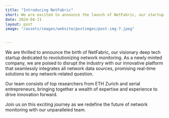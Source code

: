 ```yaml
---
title: "Introducing NetFabric"
short: We are excited to announce the launch of NetFabric, our startup to revolutionize network monitoring.
date: 2024-04-11
layout: post
image: "/assets/images/website/postimges/post-img-7.jpeg"


---
```


We are thrilled to announce the birth of NetFabric, our visionary deep tech startup dedicated to revolutionizing network monitoring. As a newly minted company, we are poised to disrupt the industry with our innovative platform that seamlessly integrates all network data sources, promising real-time solutions to any network-related question.

Our team consists of top researchers from ETH Zurich and serial entrepreneurs, bringing together a wealth of expertise and experience to drive innovation forward.

Join us on this exciting journey as we redefine the future of network monitoring with our unparalleled team.

